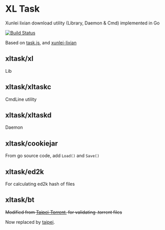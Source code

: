 XL Task
=========

Xunlei lixian download utility (Library, Daemon & Cmd) implemented in Go

[![Build Status](https://travis-ci.org/zyxar/xltask.png?branch=master)](https://travis-ci.org/zyxar/xltask)

Based on [task.js](http://cloud.vip.xunlei.com/190/js/task.js?269), and [xunlei-lixian](https://github.com/iambus/xunlei-lixian)


## xltask/xl

Lib

## xltask/xltaskc

CmdLine utility

## xltask/xltaskd

Daemon

## xltask/cookiejar

From go source code, add `Load()` and `Save()`

## xltask/ed2k

For calculating ed2k hash of files

## xltask/bt

<del>Modified from [Taipei-Torrent](https://github.com/jackpal/Taipei-Torrent/blob/master/metainfo.go), for validating .torrent files</del>

Now replaced by [taipei](https://github.com/zyxar/taipei).
